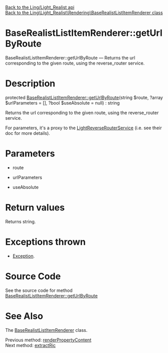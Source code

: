 [Back to the Ling/Light_Realist api](https://github.com/lingtalfi/Light_Realist/blob/master/doc/api/Ling/Light_Realist.md)<br>
[Back to the Ling\Light_Realist\Rendering\BaseRealistListItemRenderer class](https://github.com/lingtalfi/Light_Realist/blob/master/doc/api/Ling/Light_Realist/Rendering/BaseRealistListItemRenderer.md)


BaseRealistListItemRenderer::getUrlByRoute
================



BaseRealistListItemRenderer::getUrlByRoute — Returns the url corresponding to the given route, using the reverse_router service.




Description
================


protected [BaseRealistListItemRenderer::getUrlByRoute](https://github.com/lingtalfi/Light_Realist/blob/master/doc/api/Ling/Light_Realist/Rendering/BaseRealistListItemRenderer/getUrlByRoute.md)(string $route, ?array $urlParameters = [], ?bool $useAbsolute = null) : string




Returns the url corresponding to the given route, using the reverse_router service.

For parameters, it's a proxy to the [LightReverseRouterService](https://github.com/lingtalfi/Light_ReverseRouter/blob/master/doc/api/Ling/Light_ReverseRouter/Service/LightReverseRouterService.md) (i.e. see their doc for more details).




Parameters
================


- route

    

- urlParameters

    

- useAbsolute

    


Return values
================

Returns string.


Exceptions thrown
================

- [Exception](http://php.net/manual/en/class.exception.php).&nbsp;







Source Code
===========
See the source code for method [BaseRealistListItemRenderer::getUrlByRoute](https://github.com/lingtalfi/Light_Realist/blob/master/Rendering/BaseRealistListItemRenderer.php#L334-L341)


See Also
================

The [BaseRealistListItemRenderer](https://github.com/lingtalfi/Light_Realist/blob/master/doc/api/Ling/Light_Realist/Rendering/BaseRealistListItemRenderer.md) class.

Previous method: [renderPropertyContent](https://github.com/lingtalfi/Light_Realist/blob/master/doc/api/Ling/Light_Realist/Rendering/BaseRealistListItemRenderer/renderPropertyContent.md)<br>Next method: [extractRic](https://github.com/lingtalfi/Light_Realist/blob/master/doc/api/Ling/Light_Realist/Rendering/BaseRealistListItemRenderer/extractRic.md)<br>

